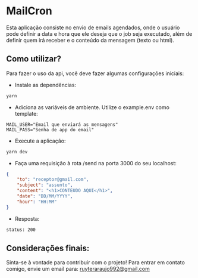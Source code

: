 <h1>MailCron</h1>

Esta aplicação consiste no envio de emails agendados, onde o usuário pode 
definir a data e hora que ele deseja que o job seja executado, além de definir
quem irá receber e o conteúdo da mensagem (texto ou html).

<h2>Como utilizar?</h2>
<p>Para fazer o uso da api, você deve fazer algumas configurações iniciais:</p>

- Instale as dependências:


 ```bash
 yarn
 ```


- Adiciona as variáveis de ambiente. Utilize o example.env como template:

  
```env
MAIL_USER="Email que enviará as mensagens"
MAIL_PASS="Senha de app do email"
```


- Execute a aplicação:
```bash
yarn dev
```
- Faça uma requisição à rota /send na porta 3000 do seu localhost:
```json
{
	"to": "receptor@gmail.com",
	"subject": "assunto",
	"content": "<h1>CONTEUDO AQUI</h1>",
	"date": "DD/MM/YYYY",
	"hour": "HH:MM"
}
```

- Resposta:

```bash
status: 200
```

<h2>Considerações finais:</h2>

Sinta-se à vontade para contribuir com o projeto! 
Para entrar em contato comigo, envie um email para: ruyteraraujo992@gmail.com
